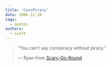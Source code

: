 ```yaml
---
title: 'ConsPiracy'
date: 2006-12-20
tags:
  - quotes
authors:
  - scott
---
```


> "You can't say conspiracy without piracy."
>
> — Ryan from [Scary-Go-Round](http://www.scarygoround.com/?date=20061215)
